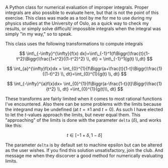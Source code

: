 A Python class for numerical evaluation of improper integrals. Proper integrals are also possible to evaluate here, but that is not the point of this exercise.
This class was made as a tool by me for me to use during my physics studies at the University of Oslo, as a quick way to check my results, 
or simply solve difficult/ impossible integrals when the integral was simply "in my way," so to speak.

This class uses the following transformations to compute integrals

$$
\int\_{-\infty}^{\infty}{f(x) dx}=\int\_{-1}^1{f\Biggr(\frac{t}{1-t^2}\Biggr)\frac{1+t^2}{(1-t^2)^2} \\, dt} = \int\_{-1}^1{g(t) \\,dt}
$$

$$
\int_{a}^{\infty}f(x)dx = \int_{0}^{1}{f\Biggr(a+\frac{t}{1-t}\Biggr)\frac{1}{(1-t)^2} \\, dt}=\int_{0}^{1}{g(t) \\, dt}
$$

$$
\int_{-\infty}^{a}f(x)dx= \int_{0}^{1}{f\Biggr(a-\frac{1-t}{t}\Biggr)\frac{1}{t^2} \\, dt} =\int_{0}^{1}{g(t)\\, dt}
$$

These transforms are fairly limited when it comes to most rational functions I've encountered. Also there can be some problems with the limits because the integrand may be undefined (at $t=\pm 1$ and $t = 0$). As such I have elected to let the $t$-values approach the limits, but never equal them. This "approaching" of the limits is done with the parameter `delta` ($\delta$), and works like this:

$$
t \in [-1+\delta, 1-\delta]
$$

The parameter `delta` is by default set to machine epsilon but can be altered as the user wishes. If you find this solution unsatisfactory, join the club. And message me when they discorver a good method for numerically evaluating limits.
